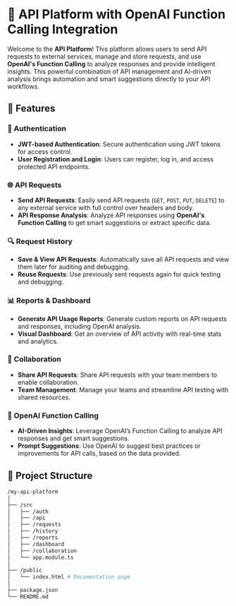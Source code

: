 # 🚀 API Platform with OpenAI Function Calling Integration

Welcome to the **API Platform**! This platform allows users to send API requests to external services, manage and store requests, and use **OpenAI's Function Calling** to analyze responses and provide intelligent insights. This powerful combination of API management and AI-driven analysis brings automation and smart suggestions directly to your API workflows.

## 📝 Features

### 🔑 Authentication
- **JWT-based Authentication**: Secure authentication using JWT tokens for access control.
- **User Registration and Login**: Users can register, log in, and access protected API endpoints.

### 🌐 API Requests
- **Send API Requests**: Easily send API requests (`GET`, `POST`, `PUT`, `DELETE`) to any external service with full control over headers and body.
- **API Response Analysis**: Analyze API responses using **OpenAI's Function Calling** to get smart suggestions or extract specific data.

### 🔍 Request History
- **Save & View API Requests**: Automatically save all API requests and view them later for auditing and debugging.
- **Reuse Requests**: Use previously sent requests again for quick testing and debugging.

### 📊 Reports & Dashboard
- **Generate API Usage Reports**: Generate custom reports on API requests and responses, including OpenAI analysis.
- **Visual Dashboard**: Get an overview of API activity with real-time stats and analytics.

### 🤝 Collaboration
- **Share API Requests**: Share API requests with your team members to enable collaboration.
- **Team Management**: Manage your teams and streamline API testing with shared resources.

### 🤖 OpenAI Function Calling
- **AI-Driven Insights**: Leverage OpenAI’s Function Calling to analyze API responses and get smart suggestions.
- **Prompt Suggestions**: Use OpenAI to suggest best practices or improvements for API calls, based on the data provided.

## 📂 Project Structure

```bash
/my-api-platform
│
├── /src
│   ├── /auth
│   ├── /api
│   ├── /requests
│   ├── /history
│   ├── /reports
│   ├── /dashboard
│   ├── /collaboration
│   └── app.module.ts
│
├── /public
│   └── index.html # Documentation page
│
├── package.json
└── README.md

